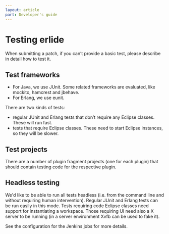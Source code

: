 ```yaml
---
layout: article
part: Developer's guide
---
```


# Testing erlide

When submitting a patch, if you can’t provide a basic test, please
describe in detail how to test it.

Test frameworks
---------------

-   For Java, we use JUnit. Some related frameworks are evaluated, like
    mockito, hamcrest and jbehave.
-   For Erlang, we use eunit.

There are two kinds of tests:

-   regular JUnit and Erlang tests that don’t require any Eclipse classes. 
    These will run fast.
-   tests that require Eclipse classes. These need to start Eclipse 
    instances, so they will be slower.

Test projects
-------------

There are a number of plugin fragment projects (one for each plugin)
that should contain testing code for the respective plugin.

Headless testing
----------------

We'd like to be able to run all tests headless (i.e. from the command
line and without requiring human intervention). Regular JUnit and Erlang
tests can be run easily in this mode. Tests requiring code Eclipse
classes need support for instantiating a workspace. Those requiring UI
need also a X server to be running (in a server environment Xvfb can be
used to fake it).

See the configuration for the Jenkins jobs for more details.